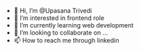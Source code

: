 - 👋 Hi, I’m @Upasana Trivedi
- 👀 I’m interested in frontend role
- 🌱 I’m currently learning web development
- 💞️ I’m looking to collaborate on ...
- 📫 How to reach me through linkedin

<!---
Upasana-kumari/Upasana-kumari is a ✨ special ✨ repository because its `README.md` (this file) appears on your GitHub profile.
You can click the Preview link to take a look at your changes.
--->
